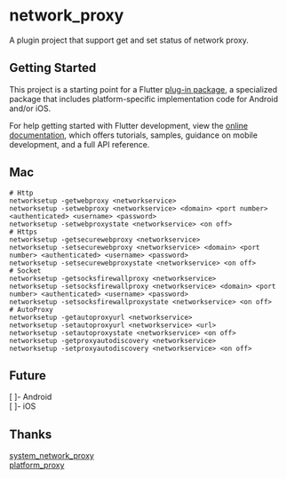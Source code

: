 # network_proxy

A plugin project that support get and set status of network proxy.

## Getting Started

This project is a starting point for a Flutter
[plug-in package](https://flutter.dev/developing-packages/),
a specialized package that includes platform-specific implementation code for
Android and/or iOS.

For help getting started with Flutter development, view the
[online documentation](https://flutter.dev/docs), which offers tutorials,
samples, guidance on mobile development, and a full API reference.

## Mac

```shell
# Http
networksetup -getwebproxy <networkservice>
networksetup -setwebproxy <networkservice> <domain> <port number> <authenticated> <username> <password>
networksetup -setwebproxystate <networkservice> <on off>
# Https
networksetup -getsecurewebproxy <networkservice>
networksetup -setsecurewebproxy <networkservice> <domain> <port number> <authenticated> <username> <password>
networksetup -setsecurewebproxystate <networkservice> <on off>
# Socket
networksetup -getsocksfirewallproxy <networkservice>
networksetup -setsocksfirewallproxy <networkservice> <domain> <port number> <authenticated> <username> <password>
networksetup -setsocksfirewallproxystate <networkservice> <on off>
# AutoProxy
networksetup -getautoproxyurl <networkservice>
networksetup -setautoproxyurl <networkservice> <url>
networksetup -setautoproxystate <networkservice> <on off>
networksetup -getproxyautodiscovery <networkservice>
networksetup -setproxyautodiscovery <networkservice> <on off>
```
## Future

[ ]- Android  
[ ]- iOS  

## Thanks

[system_network_proxy](https://github.com/liudonghua123/system_network_proxy)  
[platform_proxy](https://gitlab.com/yamsergey/platform_proxy)  
